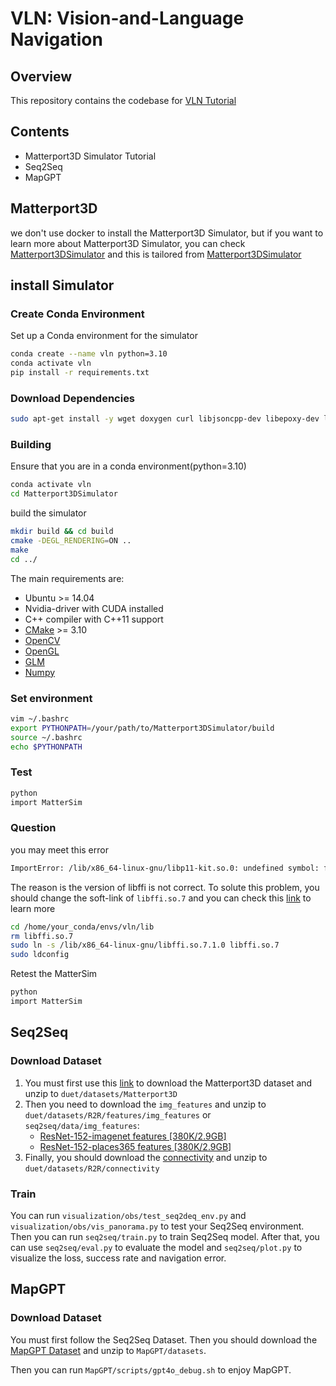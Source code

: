 # VLN: Vision-and-Language Navigation


## Overview
This repository contains the codebase for [VLN Tutorial](https://github.com/MuzK01/VLN-Tutorial)

## Contents
- Matterport3D Simulator Tutorial
- Seq2Seq
- MapGPT

## Matterport3D
we don't use docker to install the Matterport3D Simulator, but if you want to learn more about Matterport3D Simulator, you can check [Matterport3DSimulator](Matterport3DSimulator) and this is tailored from [Matterport3DSimulator](https://github.com/peteanderson80/Matterport3DSimulator)

## install Simulator
### Create Conda Environment
Set up a Conda environment for the simulator
```bash
conda create --name vln python=3.10
conda activate vln
pip install -r requirements.txt
```

### Download Dependencies 
```bash
sudo apt-get install -y wget doxygen curl libjsoncpp-dev libepoxy-dev libglm-dev libosmesa6 libosmesa6-dev libglew-dev python3-setuptools cmake libopencv-dev python3-opencv libegl1-mesa-dev
```

### Building
Ensure that you are in a conda environment(python=3.10)
```bash
conda activate vln
cd Matterport3DSimulator
```
build the simulator
```bash
mkdir build && cd build
cmake -DEGL_RENDERING=ON ..
make
cd ../
```
The main requirements are:
- Ubuntu >= 14.04
- Nvidia-driver with CUDA installed
- C++ compiler with C++11 support
- [CMake](https://cmake.org/) >= 3.10
- [OpenCV](https://opencv.org/)
- [OpenGL](https://www.opengl.org/)
- [GLM](https://glm.g-truc.net/0.9.8/index.html)
- [Numpy](https://numpy.org/)
### Set environment
```bash
vim ~/.bashrc
export PYTHONPATH=/your/path/to/Matterport3DSimulator/build
source ~/.bashrc
echo $PYTHONPATH
```
### Test
```bash
python
import MatterSim
```
### Question
you may meet this error
```bash
ImportError: /lib/x86_64-linux-gnu/libp11-kit.so.0: undefined symbol: ffi_type_pointer, version LIBFFI_BASE_7.0
```
The reason is the version of libffi is not correct.
To solute this problem, you should change the soft-link of `libffi.so.7` and you can check this [link](https://blog.csdn.net/qq_38606680/article/details/129118491) to learn more 
```bash
cd /home/your_conda/envs/vln/lib
rm libffi.so.7
sudo ln -s /lib/x86_64-linux-gnu/libffi.so.7.1.0 libffi.so.7
sudo ldconfig
```
Retest the MatterSim
```bash
python
import MatterSim
```
## Seq2Seq
### Download Dataset
1. You must first use this [link](https://pan.baidu.com/s/136EOhxRLYJSEd0ApHZ6Bhg?pwd=8888) to download the Matterport3D dataset and unzip to `duet/datasets/Matterport3D`
2. Then you need to download the `img_features` and unzip to `duet/datasets/R2R/features/img_features` or `seq2seq/data/img_features`:
   - [ResNet-152-imagenet features [380K/2.9GB]](https://www.dropbox.com/s/o57kxh2mn5rkx4o/ResNet-152-imagenet.zip?dl=1)
   - [ResNet-152-places365 features [380K/2.9GB]](https://www.dropbox.com/s/85tpa6tc3enl5ud/ResNet-152-places365.zip?dl=1)
3. Finally, you should download the [connectivity](https://pan.baidu.com/s/1_xE4-_cQUKuXlOH_e3L0tA?pwd=8888) and unzip to `duet/datasets/R2R/connectivity`

### Train
You can run `visualization/obs/test_seq2deq_env.py` and `visualization/obs/vis_panorama.py` to test your Seq2Seq environment.
Then you can run `seq2seq/train.py` to train Seq2Seq model. After that, you can use `seq2seq/eval.py` to evaluate the model and `seq2seq/plot.py` to visualize the loss, success rate and navigation error.
## MapGPT
### Download Dataset
You must first follow the Seq2Seq Dataset. Then you should download the [MapGPT Dataset](https://pan.baidu.com/s/1vO6uHXtzxRaP_2Y8DL5Z-Q?pwd=8888) and unzip to `MapGPT/datasets`.

Then you can run `MapGPT/scripts/gpt4o_debug.sh` to enjoy MapGPT.